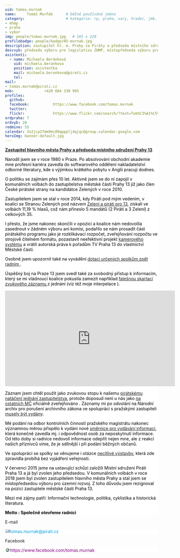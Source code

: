 ```yaml
---
uid: tomas.murnak
name:     Tomáš Murňák  	# běžně používáné jméno
category:                 	# kategorie: rp, praha, vary, hradec, jmk, senat
- mhmp
- praha
- vybor
img: people/tomas-murnak.jpg   # 165 x 220
profilebadge: people/badge/05-murnak.jpg
description: zastupitel hl. m. Prahy za Piráty a předseda místního sdružení Prahy 13<br/> zastupitel s gescemi územní rozvoj, legislativa, živ. prostředí           	# kratký popis, max 160 znaků
descvyb: předseda výboru pro legislativu ZHMP, místopředseda výboru pro územní rozvoj a územní plán ZHMP,<br/> člen výboru pro životní prostředí, infrastrukturu a vybavenost ZHMP
asistenti:
  - name: Michaela Beránková
    uid: michaela.berankova
    position: asistentka
    mail: michaela.berankova@pirati.cz
    tel:
mail:
- tomas.murnak@pirati.cz
mob:			  +420 604 330 995
profiles:
  github:                 
  facebook: 		  https://www.facebook.com/tomas.murnak
  twitter: 		  
  flickr:     		  https://www.flickr.com/search/?text=Tom%C3%A1%C5%A1%20Mur%C5%88%C3%A1k
ordpraha: 7
ordvyb: 20
redmine: 55
calendar: 3s2jcp27mm9mi89qppplj4qjqc@group.calendar.google.com
heroImg: banner-default.jpg  
---
```


<div style="color: #000000; text-transform: none; font-size: 14px; font-style: normal; font-weight: normal; word-spacing: 0px; white-space: normal; orphans: 2; widows: 2; background-color: #ffffff; font-variant-ligatures: normal; -webkit-text-stroke-text-decoration-style: initial;" class="level1">
<p><a href="https://praha13.pirati.cz"><b>Zastupitel hlavního města Prahy a předseda místního sdružení Prahy 13</b></a></p>
<p>Narodil jsem se v roce 1980 v Praze. Po absolvování obchodní akademie mne profesní kariéra zavedla do softwarového oddělení nakladatelství odborné literatury, kde s výjimkou krátkého pobytu v Anglii pracuji dodnes.</p>
<p>O politiku se zajímám přes 10 let. Aktivně jsem se do ní zapojil v komunálních volbách do zastupitelstva městské části Prahy 13 již jako člen České pirátské strany na kandidátce Zelených v roce 2010.</p>
<p>Zastupitelem jsem se stal v roce 2014, kdy Piráti pod mým vedením, v koalici se Stranou Zelených pod názvem <a href="http://zeleniapiratipro13.cz/">Zelení a piráti pro 13</a>, získali ve volbách 11,19 % hlasů, což nám přineslo 5 mandátů (2 Piráti a 3 Zelení) z celkových 35.</p>
<p>I přesto, že jsme nakonec skončili v opozici a koalice nám nedovolila zasednout v žádném výboru ani komisi, podařilo se nám prosadit část pirátského programu jako je rozklikávací rozpočet, zveřejňování rozpočtu ve strojově čitelném formátu, pozastavit neefektivní projekt <a href="http://praha.idnes.cz/praha-13-chce-nakoupit-nove-kamery-za-sto-milionu-korun-pfy-/praha-zpravy.aspx?c=A150316_2147657_praha-zpravy_nuba">kamerového systému</a> a vrátit autorská práva k pořadům TV Praha 13 do vlastnictví Městské části.</p>
<p>Osobně jsem upozornil také na vyvádění <a href="http://prazsky.denik.cz/zpravy_region/radnice-dostala-pokutu-nezverejnila-totiz-smlouvy-s-jednim-ze-svych-radnich-20160708.html">dotací určených spolkům zpět radním </a>.</p>
<p>Úspěšný boj na Praze 13 jsem svedl také za svobodný přístup k informacím, který se mi vládnoucí koalice pokusila zamezit například <a href="https://praha.pirati.cz/skartace-na-praze-13.html">falešnou skartací zvukového záznamu </a>z jednání (viz též moje interpelace ).</p>
<div><iframe width="560" height="315" src="https://www.youtube.com/embed/FUdFR4BRdCs" frameborder="0" allowfullscreen></iframe></div>
<p>Záznam jsem chtěl použít jako zvukovou stopu k našemu <a href="https://youtu.be/oIhY3INJPkE?list=PLhc5QMLcO6ma32Lcj6fn-W4HG9ozlR_VR">pirátskému natáčení jednání zastupitelstva</a>, protože doposud není u nás jako <a href="https://docs.google.com/spreadsheets/d/107be0mg7N7HxHQzFbuASzaHuDlMnRqWgyNjtD7wvJhI/edit?usp=sharing]">na ostatních MČ</a> oficiálně zveřejňováno . Záznamy mi po odvolání na Národní archiv pro porušení archivního zákona ve spolupráci s pražskými zastupiteli <a href="http://praha13.cz/file/59d1/0-2016-Poskytnuta-informace.pdf">musely být vydány</a>. </p>
<p>Mé podání na odbor kontrolních činností pražského magistrátu nakonec významnou měrou přispělo k vydání nové <a href="http://praha13.cz/file/BTh1/Smernice-starosty-c-2-2017.pdf">směrnice pro vydávání informací</a>, která konečně zavedla mj. i odpovědnost osob za neposkytnutí informace. Od této doby si radnice nedovolí informace odepřít nejen mne, ale z reakcí našich příznivců víme, že je sdílnější i při podání běžných občanů.</p>
<p>Ve spolupráci se spolky se věnujeme i otázce <a href="http://zeleniapiratipro13.cz/vyroste-na-posledni-zeleni-mezi-stanicemi-metra-luziny-a-luka-5-vezi/">necitlivé výstavby</a>, která zde zpravidla probíhá bez vyjádření veřejnosti.</p>
<p>V červenci 2015 jsme na ustavující schůzi založili Místní sdružení Piráti Praha 13 a já byl zvolen jeho předsedou. V komunálních volbách v roce 2018 jsem byl zvolen zastupitelem hlavního města Prahy a stal jsem se místopředsedou výboru pro územní rozvoj. Z toho důvodu jsem rezignoval na pozici zastuptele městské části Praha 13.</p>
<p>Mezi mé zájmy patří: Informační technologie, politika, cyklistika a historická literatura.</p>
<p><b>Motto : Společně otevřeme radnici</b></p>
</div>
<p>E-mail</p>
<div style="color: #000000; text-transform: none; font-size: 14px; font-style: normal; font-weight: normal; word-spacing: 0px; white-space: normal; orphans: 2; widows: 2; background-color: #ffffff; font-variant-ligatures: normal; -webkit-text-stroke-text-decoration-style: initial;" class="level4">
<p><a style="background: url('data:image/gif;base64,R0lGODlhEAAQAPMAAE5OTu43IPBEL/JhT2Sh5aOjo4u877nV88fd9tjn+Pf6/u0XFwAAAAAAAAAAAAAAACH5BAEAAAsALAAAAAAQABAAAAREcMlJq70408K774BUKGRJJqgRLqNZJoOgigphEDiaCMHMuqcEAuEb4XAGIeJwKLpQw2XRQK1aqasCYMvtcjXgsHhciQAAOw==') no-repeat 0px 1px; margin: 0px; padding: 1px 0px 1px 16px; color: #009ddc; text-decoration: none;" class="mail" href="mailto:tomas.murnak@pirati.cz" title="tomas.murnak@pirati.cz">tomas.murnak@pirati.cz</a></p>
</div>
<p>Facebook</p>
<div style="color: #000000; text-transform: none; font-size: 14px; font-style: normal; font-weight: normal; word-spacing: 0px; white-space: normal; orphans: 2; widows: 2; background-color: #ffffff; font-variant-ligatures: normal; -webkit-text-stroke-text-decoration-style: initial;" class="level4">
<p><a style="background: url('data:image/gif;base64,R0lGODlhEAAQAPMAAE5OTjh0HT6BHlGZJGyrN16hLH62SIW6T53GbGux+YuLi4a++azR+tro+azMgv8RkiH5BAEAAA8ALAAAAAAQABAAAARV8MlJq71Yqg3y20XRMEBnKQVhEA1RDCalGMeBNMYba4x9NwfCQLBTjBCOhlK4KCoZCIZykUgUpTQDg7Gg7j4pgotrPQ3OZ2r5pBAIAoGSR1H6eu74CAA7') no-repeat 0px 1px; margin: 0px; padding: 1px 0px 1px 16px; color: purple; text-decoration: none;" class="urlextern" rel="nofollow" href="https://www.facebook.com/tomas.murnak" title="https://www.facebook.com/tomas.murnak">https://www.facebook.com/tomas.murnak</a></p>
</div>
